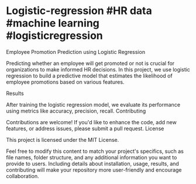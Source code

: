 # Logistic-regression #HR data #machine learning #logisticregression

Employee Promotion Prediction using Logistic Regression


Predicting whether an employee will get promoted or not is crucial for organizations to make informed HR decisions. In this project, we use logistic regression to build a predictive model that estimates the likelihood of employee promotions based on various features.



Results

After training the logistic regression model, we evaluate its performance using metrics like accuracy, precision, recall.
Contributing

Contributions are welcome! If you'd like to enhance the code, add new features, or address issues, please submit a pull request.
License

This project is licensed under the MIT License.

Feel free to modify this content to match your project's specifics, such as file names, folder structure, and any additional information you want to provide to users. Including details about installation, usage, results, and contributing will make your repository more user-friendly and encourage collaboration.

